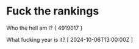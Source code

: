 # Fuck the rankings

Who the hell am I?
{ 4919017 }

What fucking year is it?
[ 2024-10-06T13:00:00Z ]
